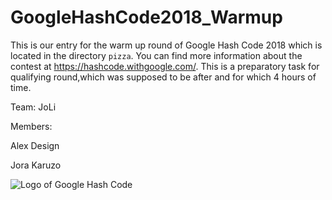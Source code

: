 # GoogleHashCode2018_Warmup

This is our entry for the warm up round of Google Hash Code 2018 which is located in the directory `pizza`.
You can find more information about the contest at https://hashcode.withgoogle.com/.
This is a preparatory task for qualifying round,which was supposed to be after and for which 4 hours of time.


Team: JoLi

Members:

Alex Design

Jora Karuzo

![Logo of Google Hash Code](https://hashcode.withgoogle.com/resources/logo/hashcode_hero.png)
